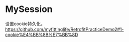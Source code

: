 # MySession
设置cookie持久化，
https://github.com/myfittinglife/RetrofitPracticeDemo2#1-cookie%E4%BB%8B%E7%BB%8D
